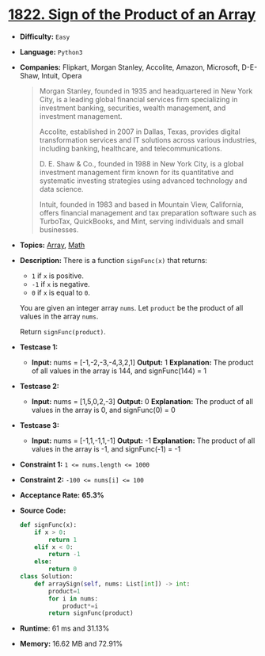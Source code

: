# [1822. Sign of the Product of an Array](https://leetcode.com/problems/sign-of-the-product-of-an-array/)

- **Difficulty:**  `Easy`

- **Language:** `Python3` 

- **Companies:** Flipkart, Morgan Stanley, Accolite, Amazon, Microsoft, D-E-Shaw,  Intuit, Opera
  
  > Morgan Stanley, founded in 1935 and headquartered in New York City, is a leading global financial services firm specializing in investment banking, securities, wealth management, and investment management. 
  > 
  > Accolite, established in 2007 in Dallas, Texas, provides digital transformation services and IT solutions across various industries, including banking, healthcare, and telecommunications. 
  > 
  > D. E. Shaw & Co., founded in 1988 in New York City, is a global investment management firm known for its quantitative and systematic investing strategies using advanced technology and data science. 
  > 
  > Intuit, founded in 1983 and based in Mountain View, California, offers financial management and tax preparation software such as TurboTax, QuickBooks, and Mint, serving individuals and small businesses. 

- **Topics:** [Array](https://leetcode.com/tag/array/), [Math](https://leetcode.com/tag/math/)

- **Description:** There is a function `signFunc(x)` that returns:
  
  - `1` if `x` is positive.
  - `-1` if `x` is negative.
  - `0` if `x` is equal to `0`.
  
  You are given an integer array `nums`. Let `product` be the product of all values in the array `nums`.
  
  Return `signFunc(product)`. 

- **Testcase 1:**
  
  - **Input:** nums = [-1,-2,-3,-4,3,2,1]
    **Output:** 1
    **Explanation:** The product of all values in the array is 144, and signFunc(144)  = 1

- **Testcase 2:**
  
  - **Input:** nums = [1,5,0,2,-3]
    **Output:** 0
    **Explanation:** The product of all values in the array is 0, and signFunc(0) = 0

- **Testcase 3:**
  
  - **Input:** nums = [-1,1,-1,1,-1]
    **Output:** -1
    **Explanation:** The product of all values in the array is -1, and signFunc(-1) = -1

- **Constraint 1:** `1 <= nums.length <= 1000`

- **Constraint 2:** `-100 <= nums[i] <= 100`

- **Acceptance Rate:** **65.3%**

- **Source Code:**
  
  ```python
  def signFunc(x):
      if x > 0:
          return 1
      elif x < 0:
          return -1
      else:
          return 0 
  class Solution:
      def arraySign(self, nums: List[int]) -> int:
          product=1
          for i in nums:
              product*=i
          return signFunc(product)
  ```

- **Runtime**: 61 ms and 31.13%

- **Memory:** 16.62 MB and 72.91%
